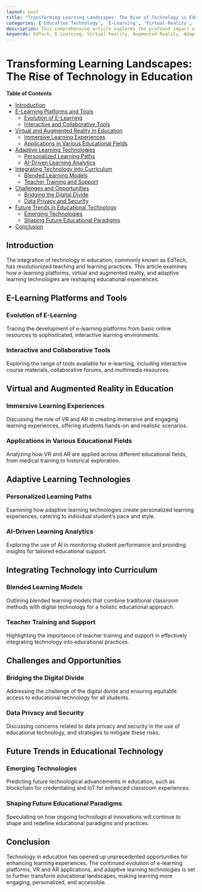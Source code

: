 ```yaml
---
layout: post
title: "Transforming Learning Landscapes: The Rise of Technology in Education"
categories: ['Education Technology', 'E-Learning', 'Virtual Reality', 'Augmented Reality', 'Adaptive Learning']
description: This comprehensive article explores the profound impact of technology in education, focusing on the advancements and applications of e-learning platforms, virtual and augmented reality, and adaptive learning technologies in modern educational settings.
keywords: EdTech, E-Learning, Virtual Reality, Augmented Reality, Adaptive Learning, Education Innovation
---
```


# Transforming Learning Landscapes: The Rise of Technology in Education

**Table of Contents**

- [Introduction](#introduction)
- [E-Learning Platforms and Tools](#e-learning-platforms-and-tools)
  - [Evolution of E-Learning](#evolution-of-e-learning)
  - [Interactive and Collaborative Tools](#interactive-and-collaborative-tools)
- [Virtual and Augmented Reality in Education](#virtual-and-augmented-reality-in-education)
  - [Immersive Learning Experiences](#immersive-learning-experiences)
  - [Applications in Various Educational Fields](#applications-in-various-educational-fields)
- [Adaptive Learning Technologies](#adaptive-learning-technologies)
  - [Personalized Learning Paths](#personalized-learning-paths)
  - [AI-Driven Learning Analytics](#ai-driven-learning-analytics)
- [Integrating Technology into Curriculum](#integrating-technology-into-curriculum)
  - [Blended Learning Models](#blended-learning-models)
  - [Teacher Training and Support](#teacher-training-and-support)
- [Challenges and Opportunities](#challenges-and-opportunities)
  - [Bridging the Digital Divide](#bridging-the-digital-divide)
  - [Data Privacy and Security](#data-privacy-and-security)
- [Future Trends in Educational Technology](#future-trends-in-educational-technology)
  - [Emerging Technologies](#emerging-technologies)
  - [Shaping Future Educational Paradigms](#shaping-future-educational-paradigms)
- [Conclusion](#conclusion)

## Introduction

The integration of technology in education, commonly known as EdTech, has revolutionized teaching and learning practices. This article examines how e-learning platforms, virtual and augmented reality, and adaptive learning technologies are reshaping educational experiences.

## E-Learning Platforms and Tools

### Evolution of E-Learning

Tracing the development of e-learning platforms from basic online resources to sophisticated, interactive learning environments.

### Interactive and Collaborative Tools

Exploring the range of tools available for e-learning, including interactive course materials, collaborative forums, and multimedia resources.

## Virtual and Augmented Reality in Education

### Immersive Learning Experiences

Discussing the role of VR and AR in creating immersive and engaging learning experiences, offering students hands-on and realistic scenarios.

### Applications in Various Educational Fields

Analyzing how VR and AR are applied across different educational fields, from medical training to historical exploration.

## Adaptive Learning Technologies

### Personalized Learning Paths

Examining how adaptive learning technologies create personalized learning experiences, catering to individual student’s pace and style.

### AI-Driven Learning Analytics

Exploring the use of AI in monitoring student performance and providing insights for tailored educational support.

## Integrating Technology into Curriculum

### Blended Learning Models

Outlining blended learning models that combine traditional classroom methods with digital technology for a holistic educational approach.

### Teacher Training and Support

Highlighting the importance of teacher training and support in effectively integrating technology into educational practices.

## Challenges and Opportunities

### Bridging the Digital Divide

Addressing the challenge of the digital divide and ensuring equitable access to educational technology for all students.

### Data Privacy and Security

Discussing concerns related to data privacy and security in the use of educational technology, and strategies to mitigate these risks.

## Future Trends in Educational Technology

### Emerging Technologies

Predicting future technological advancements in education, such as blockchain for credentialing and IoT for enhanced classroom experiences.

### Shaping Future Educational Paradigms

Speculating on how ongoing technological innovations will continue to shape and redefine educational paradigms and practices.

## Conclusion

Technology in education has opened up unprecedented opportunities for enhancing learning experiences. The continued evolution of e-learning platforms, VR and AR applications, and adaptive learning technologies is set to further transform educational landscapes, making learning more engaging, personalized, and accessible.
